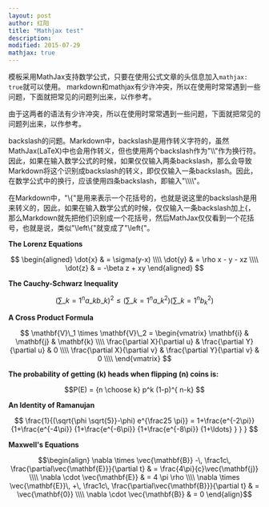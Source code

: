 ```yaml
---
layout: post
author: 红阳
title: "Mathjax test"
description: 
modified: 2015-07-29
mathjax: true
---
```

模板采用MathJax支持数学公式，只要在使用公式文章的头信息加入`mathjax: true`就可以使用。
markdown和mathjax有少许冲突，所以在使用时常常遇到一些问题，下面就把常见的问题列出来，以作参考。


由于这两者的语法有少许冲突，所以在使用时常常遇到一些问题，下面就把常见的问题列出来，以作参考。

<span class="more"></span>

backslash的问题。Markdown中，backslash是用作转义字符的，虽然MathJax(LaTeX)中也会用作转义，但也使用两个backslash作为"\\\\"作为换行符。因此，如果在输入数学公式的时候，如果仅仅输入两条backslash，那么会导致Markdown将这个识别成backslash的转义，即仅仅输入一条backslash。因此，在数学公式中的换行，应该使用四条backslash，即输入"\\\\\\\\"。

在Markdown中，"\\{"是用来表示一个花括号的，也就是说这里的backslash是用来转义的，因此，如果在输入数学公式的时候，仅仅输入一条backslash加上{，那么Markdown就先把他们识别成一个花括号，然后MathJax仅仅看到一个花括号，也就是说，类似"\left\\{"就变成了"\left{"。

**The Lorenz Equations**

$$
\begin{aligned}
  \dot{x} & = \sigma(y-x) \\\\
  \dot{y} & = \rho x - y - xz \\\\
  \dot{z} & = -\beta z + xy
\end{aligned}
$$

**The Cauchy-Schwarz Inequality**

$$
( \sum\_{k=1}^n a\_k b\_k )^2 \leq
 ( \sum\_{k=1}^n a\_k^2 ) ( \sum\_{k=1}^n b_k^2 )
$$

**A Cross Product Formula**

$$
  \mathbf{V}\_1 \times \mathbf{V}\_2 =
  \begin{vmatrix}
    \mathbf{i} & \mathbf{j} & \mathbf{k} \\\\
    \frac{\partial X}{\partial u} & \frac{\partial Y}{\partial u} & 0 \\\\
    \frac{\partial X}{\partial v} & \frac{\partial Y}{\partial v} & 0 \\\\
  \end{vmatrix}
$$

**The probability of getting \(k\) heads when flipping \(n\) coins is:**

$$P(E) = {n \choose k} p^k (1-p)^{ n-k} $$

**An Identity of Ramanujan**

$$
   \frac{1}{(\sqrt{\phi \sqrt{5}}-\phi) e^{\frac25 \pi}} =
     1+\frac{e^{-2\pi}} {1+\frac{e^{-4\pi}} {1+\frac{e^{-6\pi}}
      {1+\frac{e^{-8\pi}} {1+\ldots} } } }
$$

**Maxwell's Equations**


$$\begin{align}
  \nabla \times \vec{\mathbf{B}} -\, \frac1c\, \frac{\partial\vec{\mathbf{E}}}{\partial t} & = \frac{4\pi}{c}\vec{\mathbf{j}} \\\\
  \nabla \cdot \vec{\mathbf{E}} & = 4 \pi \rho \\\\
  \nabla \times \vec{\mathbf{E}}\, +\, \frac1c\, \frac{\partial\vec{\mathbf{B}}}{\partial t} & = \vec{\mathbf{0}} \\\\
  \nabla \cdot \vec{\mathbf{B}} & = 0
\end{align}$$